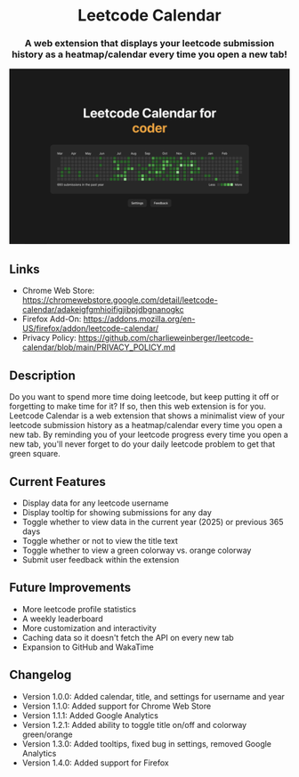 <h1 align="center">Leetcode Calendar</h1>

<h3 align="center">A web extension that displays your leetcode submission history as a heatmap/calendar every time you open a new tab!</h3>

<img src="./public/screenshots/green.png" />

## Links

- Chrome Web Store: https://chromewebstore.google.com/detail/leetcode-calendar/adakeigfgmhioifigjibpjdbgnanogkc
- Firefox Add-On: https://addons.mozilla.org/en-US/firefox/addon/leetcode-calendar/
- Privacy Policy: https://github.com/charlieweinberger/leetcode-calendar/blob/main/PRIVACY_POLICY.md

## Description

Do you want to spend more time doing leetcode, but keep putting it off or forgetting to make time for it? If so, then this web extension is for you. Leetcode Calendar is a web extension that shows a minimalist view of your leetcode submission history as a heatmap/calendar every time you open a new tab. By reminding you of your leetcode progress every time you open a new tab, you'll never forget to do your daily leetcode problem to get that green square.

## Current Features

- Display data for any leetcode username
- Display tooltip for showing submissions for any day
- Toggle whether to view data in the current year (2025) or previous 365 days
- Toggle whether or not to view the title text
- Toggle whether to view a green colorway vs. orange colorway
- Submit user feedback within the extension

## Future Improvements

- More leetcode profile statistics
- A weekly leaderboard
- More customization and interactivity
- Caching data so it doesn't fetch the API on every new tab
- Expansion to GitHub and WakaTime

## Changelog

- Version 1.0.0: Added calendar, title, and settings for username and year
- Version 1.1.0: Added support for Chrome Web Store
- Version 1.1.1: Added Google Analytics
- Version 1.2.1: Added ability to toggle title on/off and colorway green/orange
- Version 1.3.0: Added tooltips, fixed bug in settings, removed Google Analytics
- Version 1.4.0: Added support for Firefox